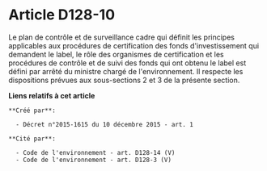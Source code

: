 # Article D128-10

Le plan de contrôle et de surveillance cadre qui définit les principes applicables aux procédures de certification des fonds
d'investissement qui demandent le label, le rôle des organismes de certification et les procédures de contrôle et de suivi
des fonds qui ont obtenu le label est défini par arrêté du ministre chargé de l'environnement. Il respecte les dispositions
prévues aux sous-sections 2 et 3 de la présente section.

**Liens relatifs à cet article**

	**Créé par**:

	  - Décret n°2015-1615 du 10 décembre 2015 - art. 1

	**Cité par**:

	  - Code de l'environnement - art. D128-14 (V)
	  - Code de l'environnement - art. D128-3 (V)
